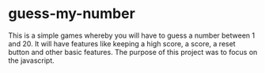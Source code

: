 # guess-my-number

This is a simple games whereby you will have to guess a number between 1 and 20. It will have
features like keeping a high score, a score, a reset button and other basic features. The purpose of this project was to focus on the javascript.
